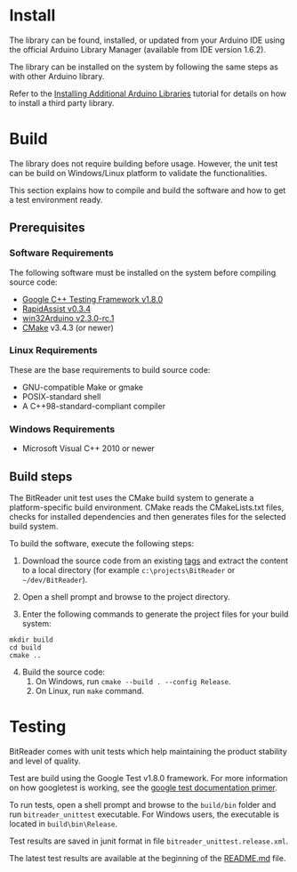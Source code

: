 # Install

The library can be found, installed, or updated from your Arduino IDE using the official Arduino Library Manager (available from IDE version 1.6.2).


The library can be installed on the system by following the same steps as with other Arduino library.

Refer to the [Installing Additional Arduino Libraries](https://www.arduino.cc/en/Guide/Libraries) tutorial for details on how to install a third party library.




# Build

The library does not require building before usage. However, the unit test can be build on Windows/Linux platform to validate the functionalities.

This section explains how to compile and build the software and how to get a test environment ready.




## Prerequisites ##


### Software Requirements ###
The following software must be installed on the system before compiling source code:

* [Google C++ Testing Framework v1.8.0](https://github.com/google/googletest/tree/release-1.8.0)
* [RapidAssist v0.3.4](https://github.com/end2endzone/RapidAssist/tree/v0.3.4)
* [win32Arduino v2.3.0-rc.1](https://github.com/end2endzone/win32Arduino/tree/2.3.0-rc.1)
* [CMake](http://www.cmake.org/) v3.4.3 (or newer)



### Linux Requirements ###

These are the base requirements to build source code:

  * GNU-compatible Make or gmake
  * POSIX-standard shell
  * A C++98-standard-compliant compiler



### Windows Requirements ###

* Microsoft Visual C++ 2010 or newer




## Build steps ##

The BitReader unit test uses the CMake build system to generate a platform-specific build environment. CMake reads the CMakeLists.txt files, checks for installed dependencies and then generates files for the selected build system.

To build the software, execute the following steps:

1) Download the source code from an existing [tags](https://github.com/end2endzone/BitReader/tags) and extract the content to a local directory (for example `c:\projects\BitReader` or `~/dev/BitReader`).

2) Open a shell prompt and browse to the project directory.

3) Enter the following commands to generate the project files for your build system:
```
mkdir build
cd build
cmake ..
```

4) Build the source code:
   1) On Windows, run `cmake --build . --config Release`.
   2) On Linux, run `make` command.




# Testing #
BitReader comes with unit tests which help maintaining the product stability and level of quality.

Test are build using the Google Test v1.8.0 framework. For more information on how googletest is working, see the [google test documentation primer](https://github.com/google/googletest/blob/release-1.8.0/googletest/docs/V1_6_Primer.md).  

To run tests, open a shell prompt and browse to the `build/bin` folder and run `bitreader_unittest` executable. For Windows users, the executable is located in `build\bin\Release`.

Test results are saved in junit format in file `bitreader_unittest.release.xml`.

The latest test results are available at the beginning of the [README.md](README.md) file.
